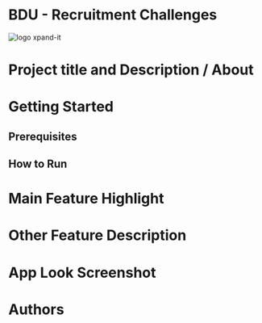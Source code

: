 # BDU - Recruitment Challenges
![logo xpand-it](https://www.xpand-it.com/wp-content/uploads/2016/10/LogoXpandIT-2016.png)


# Project title and Description / About

# Getting Started

 ## Prerequisites
 
 ## How to Run

# Main Feature Highlight
 
# Other Feature Description
 
# App Look Screenshot

# Authors
